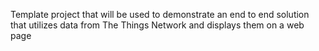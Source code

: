 Template project that will be used to demonstrate an end to end solution that utilizes data from The Things Network and displays them on a web page
